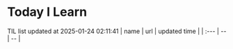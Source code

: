 # Today I Learn 
TIL list updated at 2025-01-24 02:11:41
| name | url | updated time |
| :--- | -- | -- |

